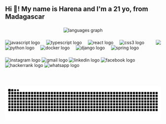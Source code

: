 <h2 align="left">Hi 👋! My name is Harena and I'm a 21 yo, from Madagascar</h2>

###

<div align="center">
  <img src="https://github-readme-stats.vercel.app/api/top-langs?username=HarenaRaelison&locale=fr&hide_title=false&layout=compact&card_width=320&langs_count=12&theme=monokai&hide_border=false" height="150" alt="languages graph"  />
</div>

###

<img align="right" height="150" src="https://scontent.ftnr2-2.fna.fbcdn.net/v/t39.30808-6/483067190_1206620844164784_3343559791701787024_n.jpg?_nc_cat=101&ccb=1-7&_nc_sid=6ee11a&_nc_eui2=AeGRtL4nI601BA2tmDer7bUnMKIumPRmhvIwoi6Y9GaG8mrcscRhkuMOW5SDCL8BQY5S_arT7DPUS1zW5Ix9SqNg&_nc_ohc=p_BIjckNm_QQ7kNvgFwXEKN&_nc_oc=AdlXBUirrXa1OX9vnipQu4DyJS0VPDbXsagcGzvLxENo7QZd6Kc_1QbkcyufSpzLRZ4&_nc_zt=23&_nc_ht=scontent.ftnr2-2.fna&_nc_gid=exnzhN_t-LIUvuJ3xTJ5XA&oh=00_AYFhcKgyQWb8gxV6AynoNljmYVnj5vPyDxJ7RjdAcYtBXQ&oe=67F2FFB2"  />

###

<div align="left">
  <img src="https://cdn.jsdelivr.net/gh/devicons/devicon/icons/javascript/javascript-original.svg" height="30" alt="javascript logo"  />
  <img width="12" />
  <img src="https://cdn.jsdelivr.net/gh/devicons/devicon/icons/typescript/typescript-original.svg" height="30" alt="typescript logo"  />
  <img width="12" />
  <img src="https://cdn.jsdelivr.net/gh/devicons/devicon/icons/react/react-original.svg" height="30" alt="react logo"  />
  <img width="12" />
  <img src="https://cdn.jsdelivr.net/gh/devicons/devicon/icons/css3/css3-original.svg" height="30" alt="css3 logo"  />
  <img width="12" />
  <img src="https://cdn.jsdelivr.net/gh/devicons/devicon/icons/python/python-original.svg" height="30" alt="python logo"  />
  <img width="12" />
  <img src="https://cdn.jsdelivr.net/gh/devicons/devicon/icons/docker/docker-original.svg" height="30" alt="docker logo"  />
  <img width="12" />
  <img src="https://cdn.jsdelivr.net/gh/devicons/devicon/icons/django/django-plain.svg" height="30" alt="django logo"  />
  <img width="12" />
  <img src="https://cdn.jsdelivr.net/gh/devicons/devicon/icons/spring/spring-original.svg" height="30" alt="spring logo"  />
</div>

###

<div align="left">
  <img src="https://img.shields.io/static/v1?message=Instagram&logo=instagram&label=&color=E4405F&logoColor=white&labelColor=&style=for-the-badge" height="35" alt="instagram logo"  />
  <img src="https://img.shields.io/static/v1?message=Gmail&logo=gmail&label=&color=D14836&logoColor=white&labelColor=&style=for-the-badge" height="35" alt="gmail logo"  />
  <img src="https://img.shields.io/static/v1?message=LinkedIn&logo=linkedin&label=&color=0077B5&logoColor=white&labelColor=&style=for-the-badge" height="35" alt="linkedin logo"  />
  <img src="https://img.shields.io/static/v1?message=Facebook&logo=facebook&label=&color=1877F2&logoColor=white&labelColor=&style=for-the-badge" height="35" alt="facebook logo"  />
  <img src="https://img.shields.io/static/v1?message=HackerRank&logo=hackerrank&label=&color=2EC866&logoColor=white&labelColor=&style=for-the-badge" height="35" alt="hackerrank logo"  />
  <img src="https://img.shields.io/static/v1?message=Whatsapp&logo=whatsapp&label=&color=25D366&logoColor=white&labelColor=&style=for-the-badge" height="35" alt="whatsapp logo"  />
</div>

###

<br clear="both">

<img src="https://raw.githubusercontent.com/HarenaRaelison/HarenaRaelison/output/snake.svg" alt="Snake animation" />

###
